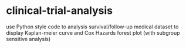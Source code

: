# clinical-trial-analysis
use Python style code to analysis survival/follow-up medical dataset to display Kaplan-meier curve and Cox Hazards forest plot (with subgroup sensitive analysis)
